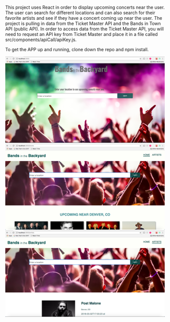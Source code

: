 This project uses React in order to display upcoming concerts near the user. The user can search for different locations and can also search for their favorite artists and see if they have a concert coming up near the user. The project is pulling in data from the Ticket Master API and the Bands in Town API (public API). In order to access data from the Ticket Master API, you will need to request an API key from Ticket Master and place it in a file called src/components/apiCall/apiKey.js.

To get the APP up and running, clone down the repo and npm install.

![alt text](./img3.png)
![alt text](./img1.png)
![alt text](./img2.png)

